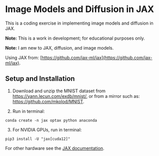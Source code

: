 # Image Models and Diffusion in JAX

This is a coding exercise in implementing image models and diffusion in JAX.

**Note:** This is a work in development; for educational purposes only.

**Note:** I am new to JAX, 
diffusion, and image models.

Using JAX from: [https://github.com/jax-ml/jax](https://github.com/jax-ml/jax).


## Setup and Installation

1. Download and unzip the MNIST dataset from https://yann.lecun.com/exdb/mnist/, or from a mirror such as:
https://github.com/mkolod/MNIST.

2. Run in terminal:

```
conda create -n jax optax python anaconda
```

3. For NVIDIA GPUs, run in terminal:

```
pip3 install -U "jax[cuda12]"
```

For other hardware see the [JAX documentation](https://github.com/jax-ml/jax).

